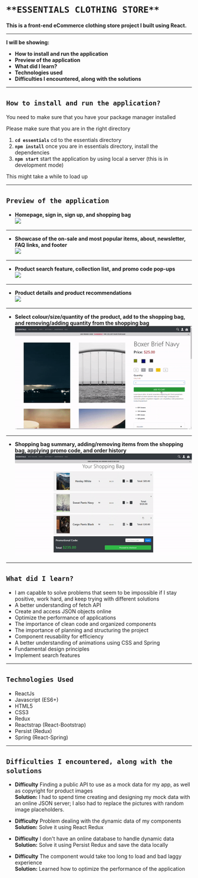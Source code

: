 # ``**ESSENTIALS CLOTHING STORE**``
**This is a front-end eCommerce clothing store project I built using React.**
___
**I will be showing:**

+ **How to install and run the application**
+ **Preview of the application**
+ **What did I learn?**
+ **Technologies used**
+ **Difficulties I encountered, along with the solutions**

___
## ``How to install and run the application?``

You need to make sure that you have your package manager installed

Please make sure that you are in the right directory

1. **`cd essentials`** cd to the essentials directory
2. **`npm install`** once you are in essentials directory, install the dependencies
3. **`npm start`** start the application by using local a server (this is in development mode)

This might take a while to load up
___
## ``Preview of the application``
- **Homepage, sign in, sign up, and shopping bag**  <br />
![](https://github.com/MatthewSusanto/resource/blob/master/videoGif/HeroSignin.gif?)  <br />
___
- **Showcase of the on-sale and most popular items, about, newsletter, FAQ links, and footer**  <br />
![](https://github.com/MatthewSusanto/resource/blob/master/videoGif/HomeFooter.gif?)
___
- **Product search feature, collection list, and promo code pop-ups**  <br />
![](https://github.com/MatthewSusanto/resource/blob/master/videoGif/SearchCollection.gif?)
___
- **Product details and product recommendations**  <br />
![](https://github.com/MatthewSusanto/resource/blob/master/videoGif/ProductDetail.gif?)
___
- **Select colour/size/quantity of the product, add to the shopping bag, and removing/adding quantity from the shopping bag**  <br />
![](https://github.com/MatthewSusanto/resource/blob/master/videoGif/CartModal.gif?)
___
- **Shopping bag summary, adding/removing items from the shopping bag, applying promo code, and order history**  <br />
![](https://github.com/MatthewSusanto/resource/blob/master/videoGif/CartPromoCode.gif?)
___
## ``What did I learn?``

- I am capable to solve problems that seem to be impossible if I stay positive, work hard, and keep trying with different solutions
- A better understanding of fetch API
- Create and access JSON objects online
- Optimize the performance of applications
- The importance of clean code and organized components
- The importance of planning and structuring the project
- Component reusability for efficiency
- A better understanding of animations using CSS and Spring
- Fundamental design principles
- Implement search features

___
## ``Technologies Used``

- ReactJs
- Javascript (ES6+)
- HTML5
- CSS3
- Redux
- Reactstrap (React-Bootstrap) 
- Persist (Redux)
- Spring (React-Spring)

___
## ``Difficulties I encountered, along with the solutions``

- **Difficulty** Finding a public API to use as a mock data for my app, as well as copyright for product images  <br />
**Solution:** I had to spend time creating and designing my mock data with an online JSON server; I also had to replace the pictures with random image placeholders.

- **Difficulty** Problem dealing with the dynamic data of my components  <br />
**Solution:** Solve it using React Redux

- **Difficulty** I don't have an online database to handle dynamic data  <br />
 **Solution:** Solve it using Persist Redux and save the data locally

- **Difficulty** The component would take too long to load and bad laggy experience  <br />
 **Solution:** Learned how to optimize the performance of the application


